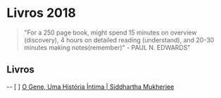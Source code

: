 # Livros 2018

> "For a 250 page book, might spend 15 minutes on overview (discovery), 4 hours on detailed reading (understand), and 20-30 minutes making notes(remember)" - PAUL N. EDWARDS" 


## Livros

-- [ ] [O Gene, Uma História Íntima | Siddhartha Mukherjee]() 